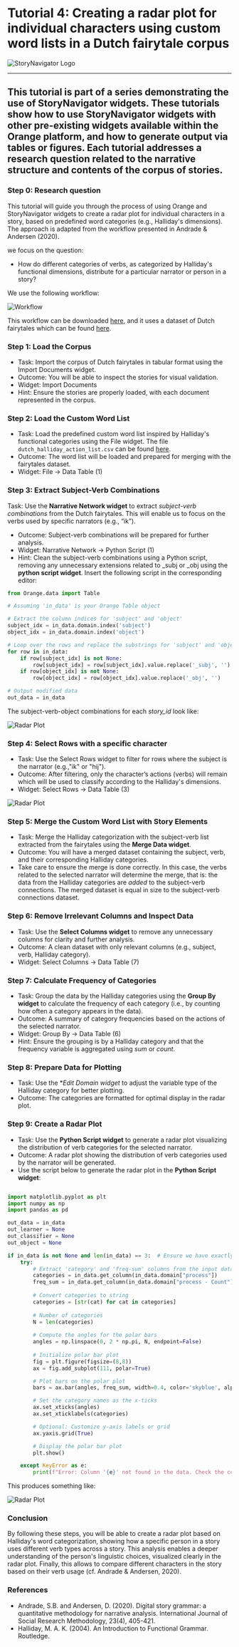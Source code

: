 # Tutorial 4: Creating a radar plot for individual characters using custom word lists in a Dutch fairytale corpus

![StoryNavigator Logo](../../doc/widgets/images/storynavigator_logo_small.png)

---
This tutorial is part of a series demonstrating the use of StoryNavigator widgets. These tutorials show how to use StoryNavigator widgets with other pre-existing widgets available within the Orange platform, and how to generate output via tables or figures. Each tutorial addresses a research question related to the narrative structure and contents of the corpus of stories.
---

### Step 0: Research question
This tutorial will guide you through the process of using Orange and StoryNavigator widgets to create a radar plot for individual characters in a story, based on predefined word categories (e.g., Halliday's dimensions). The approach is adapted from the workflow presented in Andrade & Andersen (2020).

we focus on the question:

- How do different categories of verbs, as categorized by Halliday's functional dimensions, distribute for a particular narrator or person in a story?

We use the following workflow:

![Workflow](../../doc/widgets/images/radarplot_individual_figure.png)

This workflow can be downloaded [here](../../doc/widgets/workflows/), and it uses a dataset of Dutch fairytales which can be found [here](../../doc/widgets/fairytales/).

### Step 1: Load the Corpus
- Task: Import the corpus of Dutch fairytales in tabular format using the Import Documents widget.
- Outcome: You will be able to inspect the stories for visual validation.
- Widget: Import Documents
- Hint: Ensure the stories are properly loaded, with each document represented in the corpus.

### Step 2: Load the Custom Word List
- Task: Load the predefined custom word list inspired by Halliday's functional categories using the File widget. The file `dutch_halliday_action_list.csv` can be found  [here](../../orangecontrib/storynavigation/resources).
- Outcome: The word list will be loaded and prepared for merging with the fairytales dataset.
- Widget: File → Data Table (1)

### Step 3: Extract Subject-Verb Combinations
Task: Use the **Narrative Network widget** to extract *subject-verb combinations* from the Dutch fairytales. This will enable us to focus on the verbs used by specific narrators (e.g., “ik”).
- Outcome: Subject-verb combinations will be prepared for further analysis.
- Widget: Narrative Network → Python Script (1)
- Hint: Clean the subject-verb combinations using a Python script, removing any unnecessary extensions related to _subj or _obj using the **python script widget**. Insert the following script in the corresponding editor:

```python
from Orange.data import Table

# Assuming 'in_data' is your Orange Table object

# Extract the column indices for 'subject' and 'object'
subject_idx = in_data.domain.index('subject')
object_idx = in_data.domain.index('object')

# Loop over the rows and replace the substrings for 'subject' and 'object' columns
for row in in_data:
    if row[subject_idx] is not None:
        row[subject_idx] = row[subject_idx].value.replace('_subj', '')  # Remove '_subj' from 'subject'
    if row[object_idx] is not None:
        row[object_idx] = row[object_idx].value.replace('_obj', '')      # Remove '_obj' from 'object'

# Output modified data
out_data = in_data
```
The subject-verb-object combinations for each *story_id* look like:

![Radar Plot](../../doc/widgets/images/SVO.png)

### Step 4: Select Rows with a specific character
- Task: Use the Select Rows widget to filter for rows where the subject is the narrator (e.g.,"ik" or "hij").
- Outcome: After filtering, only the character’s actions (verbs) will remain which will be used to classify according to the Halliday's dimensions.
- Widget: Select Rows → Data Table (3)

![Radar Plot](../../doc/widgets/images/rows_character.png)

### Step 5: Merge the Custom Word List with Story Elements
- Task: Merge the Halliday categorization with the subject-verb list extracted from the fairytales using the **Merge Data widget**.
- Outcome: You will have a merged dataset containing the subject, verb, and their corresponding Halliday categories.
- Take care to ensure the merge is done correctly. In this case, the verbs related to the selected narrator will determine the merge, that is: the data from the Halliday categories are *added* to the subject-verb connections. The merged dataset is equal in size to the subject-verb connections dataset.

### Step 6: Remove Irrelevant Columns and Inspect Data
- Task: Use the **Select Columns widget** to remove any unnecessary columns for clarity and further analysis.
- Outcome: A clean dataset with only relevant columns (e.g., subject, verb, Halliday category).
- Widget: Select Columns → Data Table (7)

### Step 7: Calculate Frequency of Categories
- Task: Group the data by the Halliday categories using the **Group By widget** to calculate the frequency of each category (i.e., by counting how often a category appears in the data).
- Outcome: A summary of category frequencies based on the actions of the selected narrator.
- Widget: Group By → Data Table (6)
- Hint: Ensure the grouping is by a Halliday category and that the frequency variable is aggregated using *sum* or *count*.

### Step 8: Prepare Data for Plotting
- Task: Use the **Edit Domain widget* to adjust the variable type of the Halliday category for better plotting.
- Outcome: The categories are formatted for optimal display in the radar plot.

### Step 9: Create a Radar Plot
- Task: Use the **Python Script widget** to generate a radar plot visualizing the distribution of verb categories for the selected narrator.
- Outcome: A radar plot showing the distribution of verb categories used by the narrator will be generated.
- Use the script below to generate the radar plot in the **Python Script widget**:

```python

import matplotlib.pyplot as plt
import numpy as np
import pandas as pd

out_data = in_data
out_learner = None
out_classifier = None
out_object = None

if in_data is not None and len(in_data) == 3:  # Ensure we have exactly 3 rows
    try:
        # Extract 'category' and 'freq-sum' columns from the input data
        categories = in_data.get_column(in_data.domain["process"])
        freq_sum = in_data.get_column(in_data.domain["process - Count"])
            
        # Convert categories to string
        categories = [str(cat) for cat in categories]
            
        # Number of categories
        N = len(categories)
            
        # Compute the angles for the polar bars
        angles = np.linspace(0, 2 * np.pi, N, endpoint=False)
            
        # Initialize polar bar plot
        fig = plt.figure(figsize=(8,8))
        ax = fig.add_subplot(111, polar=True)

        # Plot bars on the polar plot
        bars = ax.bar(angles, freq_sum, width=0.4, color='skyblue', alpha=0.7)

        # Set the category names as the x-ticks
        ax.set_xticks(angles)
        ax.set_xticklabels(categories)

        # Optional: Customize y-axis labels or grid
        ax.yaxis.grid(True)

        # Display the polar bar plot
        plt.show()

    except KeyError as e:
        print(f"Error: Column '{e}' not found in the data. Check the column names.")
```

This produces something like:

![Radar Plot](../../doc/widgets/images/radarplot_character.png)

### Conclusion
By following these steps, you will be able to create a radar plot based on Halliday's word categorization, showing how a specific person in a story uses different verb types across a story. This analysis enables a deeper understanding of the person's linguistic choices, visualized clearly in the radar plot. Finally, this allows to compare different characters in the story based on their verb usage (cf. Andrade & Andersen, 2020).

### References
- Andrade, S.B. and Andersen, D. (2020). Digital story grammar: a quantitative methodology for narrative analysis. International Journal of Social Research Methodology, 23(4), 405-421.
- Halliday, M. A. K. (2004). An Introduction to Functional Grammar. Routledge.





